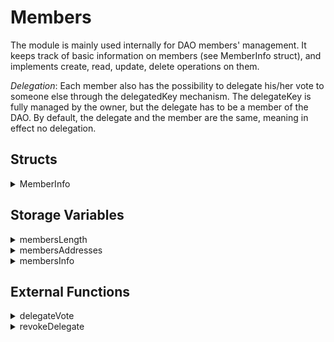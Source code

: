 # Members

The module is mainly used internally for DAO members' management. It keeps track of basic information on members (see MemberInfo struct), and implements create, read, update, delete operations on them.

_Delegation_: Each member also has the possibility to delegate his/her vote to someone else through the delegatedKey mechanism. The delegateKey is fully managed by the owner, but the delegate has to be a member of the DAO. By default, the delegate and the member are the same, meaning in effect no delegation.

## Structs

<details>

<summary>MemberInfo</summary>

Structure containing basic information on a member

_Members_:

* address (felt): Member's account address
* delegatedKey (felt): Member's voting deleguate's address. The delegate is the one voting in the name of the member. It can be set to the member's address if delegation is unwanted.
* shares (felt): Number of shares the member has. Shares give both voting weight and financial weight.
* loot (felt): Number of loots the member has. Loot only give financial weight, but carries no voting rights.
* jailed (felt): Whether the member has been jailed, which can happen if guildkicked. Jailed members cannot vote nor submit proposals.
* lastProposalYesVote (felt): TODO (deprecated maybe...)

</details>

## Storage Variables

<details>

<summary>membersLength</summary>

Number of members in the DAO

_Arguments_: None

_Returns_: length (felt)

</details>

<details>

<summary>membersAddresses</summary>

List of the members' addresses

_Arguments_:

* index (felt): the positional index of the member

_Returns_:

* address (felt): the address of the member

</details>

<details>

<summary>membersInfo</summary>

Mapping of all members Info

_Arguments_:

* address (felt): member's address

_Returns_:

* member\_ (MemberInfo): member's info

</details>

## External Functions

<details>

<summary>delegateVote</summary>

Allows a member to declare another member (possibly self) as a delegate

_Arguments_:

* delegatedKey (felt): delegate's address

_Returns_:

* success (felt): whether the delegation was successful.

_Guards_:

* caller must be a member
* delegate must be a member

</details>

<details>

<summary>revokeDelegate</summary>

The caller revokes his/her delegate. This is a convenience function for calling addDelegatdKey with his/her own address as a delegate.

_Returns_:

* success (felt): whether the function succeeded.

_Guards_:

* caller must be a member.

</details>
